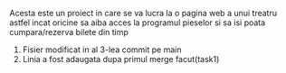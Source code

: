 Acesta este un proiect in care se va lucra la o pagina web a unui treatru astfel incat oricine sa aiba acces la programul pieselor si sa isi poata cumpara/rezerva bilete din timp

1. Fisier modificat in al 3-lea commit pe main
3. Linia a fost adaugata dupa primul merge facut(task1)